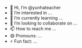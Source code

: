 - 👋 Hi, I’m @yunhateacher
- 👀 I’m interested in ...
- 🌱 I’m currently learning ...
- 💞️ I’m looking to collaborate on ...
- 📫 How to reach me ...
- 😄 Pronouns: ...
- ⚡ Fun fact: ...

<!---
yunhateacher/yunhateacher is a ✨ special ✨ repository because its `README.md` (this file) appears on your GitHub profile.
You can click the Preview link to take a look at your changes.
--->
